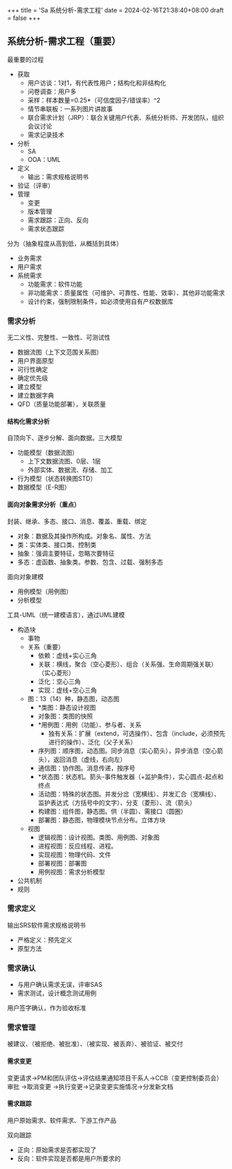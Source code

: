 +++
title = 'Sa 系统分析-需求工程'
date = 2024-02-16T21:38:40+08:00
draft = false
+++

## 系统分析-需求工程（重要）

最重要的过程

- 获取
  - 用户访谈：1对1，有代表性用户；结构化和非结构化
  - 问卷调查：用户多
  - 采样：样本数量=0.25*（可信度因子/错误率）^2
  - 情节串联板：一系列图片讲故事
  - 联合需求计划（JRP）：联合关键用户代表、系统分析师、开发团队，组织会议讨论
  - 需求记录技术
- 分析
  - SA
  - OOA：UML
- 定义
  - 输出：需求规格说明书
- 验证（评审）
- 管理
  - 变更
  - 版本管理
  - 需求跟踪：正向、反向
  - 需求状态跟踪

分为（抽象程度从高到低，从概括到具体）
- 业务需求
- 用户需求
- 系统需求
  - 功能需求：软件功能
  - 非功能需求：质量属性（可维护、可靠性、性能、效率）、其他非功能需求
  - 设计约束，强制限制条件，如必须使用自有产权数据库

### 需求分析

无二义性、完整性、一致性、可测试性

- 数据流图（上下文范围关系图）
- 用户界面原型
- 可行性确定
- 确定优先级
- 建立模型
- 建立数据字典
- QFD（质量功能部署），关联质量

#### 结构化需求分析

自顶向下、逐步分解、面向数据。三大模型
- 功能模型（数据流图）
  - 上下文数据流图、0层、1层
  - 外部实体、数据流、存储、加工
- 行为模型（状态转换图STD）
- 数据模型（E-R图）

#### 面向对象需求分析（重点）

封装、继承、多态、接口、消息、覆盖、重载、绑定
- 对象：数据及其操作所构成。对象名、属性、方法
- 类：实体类、接口类、控制类
- 抽象：强调主要特征，忽略次要特征
- 多态：虚函数、抽象类。参数、包含、过载、强制多态

面向对象建模
- 用例模型（用例图）
- 分析模型

工具-UML（统一建模语言），通过UML建模

- 构造块
  - 事物
  - 关系（重要）
    - 依赖：虚线+实心三角
    - 关联：横线，聚合（空心菱形）、组合（关系强、生命周期强关联）（实心菱形）
    - 泛化：空心三角
    - 实现：虚线+空心三角
  - 图：13（14）种，静态图，动态图
    - *类图：静态设计视图
    - 对象图：类图的快照
    - *用例图：用例（功能）、参与者、关系
      - 独有关系：扩展（extend，可选操作）、包含（include，必须预先进行的操作）、泛化（父子关系）
    - 序列图：顺序图，动态图。同步消息（实心箭头），异步消息（空心箭头），返回消息（虚线，右向左）
    - 通信图：协作图。消息传递，按序号
    - *状态图：状态机。箭头-事件触发器（+监护条件），实心圆点-起点和终点
    - 活动图：特殊的状态图。并发分岔（宽横线）、并发汇合（宽横线）、监护表达式（方括号中的文字）、分支（菱形）、流（箭头）
    - 构建图：组件图，静态图。供（半圆）、需接口（圆圈）
    - 部署图：静态图，物理模块节点分布。立体方块
  - 视图
    - 逻辑视图：设计视图。类图、用例图、对象图
    - 进程视图：反应线程、进程。
    - 实现视图：物理代码、文件
    - 部署视图：部署图
    - 用例视图：需求分析模型
- 公共机制
- 规则

### 需求定义

输出SRS软件需求规格说明书
- 严格定义：预先定义
- 原型方法

### 需求确认

- 与用户确认需求无误，评审SAS
- 需求测试，设计概念测试用例

用户签字确认，作为验收标准

### 需求管理

被建议、（被拒绝、被批准）、（被实现、被丢弃）、被验证、被交付

#### 需求变更

变更请求->PM和团队评估->评估结果通知项目干系人->CCB（变更控制委员会）审批
->取消变更
->执行变更->记录变更实施情况->分发新文档

#### 需求跟踪

用户原始需求、软件需求、下游工作产品

双向跟踪
- 正向：原始需求是否都实现了
- 反向：软件实现是否都是用户所要求的